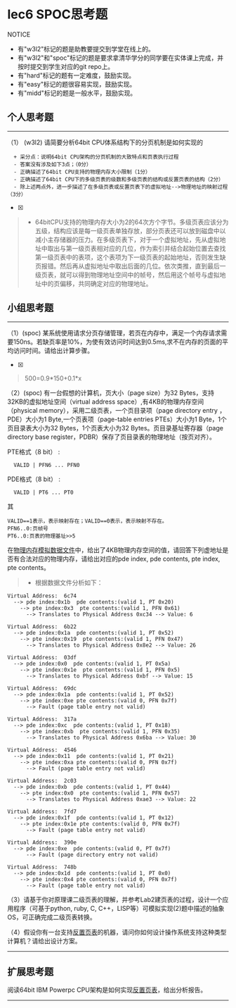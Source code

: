 # lec6 SPOC思考题


NOTICE
- 有"w3l2"标记的题是助教要提交到学堂在线上的。
- 有"w3l2"和"spoc"标记的题是要求拿清华学分的同学要在实体课上完成，并按时提交到学生对应的git repo上。
- 有"hard"标记的题有一定难度，鼓励实现。
- 有"easy"标记的题很容易实现，鼓励实现。
- 有"midd"标记的题是一般水平，鼓励实现。


## 个人思考题
---

（1） (w3l2) 请简要分析64bit CPU体系结构下的分页机制是如何实现的
```
  + 采分点：说明64bit CPU架构的分页机制的大致特点和页表执行过程
  - 答案没有涉及如下3点；（0分）
  - 正确描述了64bit CPU支持的物理内存大小限制（1分）
  - 正确描述了64bit CPU下的多级页表的级数和多级页表的结构或反置页表的结构（2分）
  - 除上述两点外，进一步描述了在多级页表或反置页表下的虚拟地址-->物理地址的映射过程（3分）
 ```
- [x]  

>  * 64bitCPU支持的物理内存大小为2的64次方个字节。多级页表应该分为五级，结构应该是每一级页表单独存放，部分页表还可以放到磁盘中以减小主存储器的压力。在多级页表下，对于一个虚拟地址，先从虚拟地址中取出与第一级页表相对应的几位，作为索引并结合起始位置去查找第一级页表中的表项，这个表项为下一级页表的起始地址，否则发生缺页报错。然后再从虚拟地址中取出后面的几位。依次类推，直到最后一级页表，就可以得到物理地址空间中的帧号，然后用这个帧号与虚拟地址中的页偏移，共同确定对应的物理地址。

## 小组思考题
---

（1）(spoc) 某系统使用请求分页存储管理，若页在内存中，满足一个内存请求需要150ns。若缺页率是10%，为使有效访问时间达到0.5ms,求不在内存的页面的平均访问时间。请给出计算步骤。 

- [x]  

> 500=0.9\*150+0.1\*x

（2）(spoc) 有一台假想的计算机，页大小（page size）为32 Bytes，支持32KB的虚拟地址空间（virtual address space）,有4KB的物理内存空间（physical memory），采用二级页表，一个页目录项（page directory entry ，PDE）大小为1 Byte,一个页表项（page-table entries
PTEs）大小为1 Byte，1个页目录表大小为32 Bytes，1个页表大小为32 Bytes。页目录基址寄存器（page directory base register，PDBR）保存了页目录表的物理地址（按页对齐）。

PTE格式（8 bit） :
```
  VALID | PFN6 ... PFN0
```
PDE格式（8 bit） :
```
  VALID | PT6 ... PT0
```
其
```
VALID==1表示，表示映射存在；VALID==0表示，表示映射不存在。
PFN6..0:页帧号
PT6..0:页表的物理基址>>5
```
在[物理内存模拟数据文件](./03-2-spoc-testdata.md)中，给出了4KB物理内存空间的值，请回答下列虚地址是否有合法对应的物理内存，请给出对应的pde index, pde contents, pte index, pte contents。
> *  根据数据文件分析如下：

```
Virtual Address:  6c74
  --> pde index:0x1b  pde contents:(valid 1, PT 0x20)
    --> pte index:0x3  pte contents:(valid 1, PFN 0x61)
      --> Translates to Physical Address 0xc34 --> Value: 6 

Virtual Address:  6b22
  --> pde index:0x1a  pde contents:(valid 1, PT 0x52)
    --> pte index:0x19  pte contents:(valid 1, PFN 0x47)
      --> Translates to Physical Address 0x8e2 --> Value: 26 

Virtual Address:  03df
  --> pde index:0x0  pde contents:(valid 1, PT 0x5a)
    --> pte index:0x1e  pte contents:(valid 1, PFN 0x5)
      --> Translates to Physical Address 0xbf --> Value: 15 

Virtual Address:  69dc
  --> pde index:0x1a  pde contents:(valid 1, PT 0x52)
    --> pte index:0xe pte contents:(valid 0, PFN 0x7f)
      --> Fault (page table entry not valid)

Virtual Address:  317a
  --> pde index:0xc  pde contents:(valid 1, PT 0x18)
    --> pte index:0xb  pte contents:(valid 1, PFN 0x35)
      --> Translates to Physical Address 0x6ba --> Value: 30 

Virtual Address:  4546
  --> pde index:0x11  pde contents:(valid 1, PT 0x21)
    --> pte index:0xa pte contents:(valid 0, PFN 0x7f)
      --> Fault (page table entry not valid)

Virtual Address:  2c03
  --> pde index:0xb  pde contents:(valid 1, PT 0x44)
    --> pte index:0x0  pte contents:(valid 1, PFN 0x57)
      --> Translates to Physical Address 0xae3 --> Value: 22 

Virtual Address:  7fd7
  --> pde index:0x1f  pde contents:(valid 1, PT 0x12)
    --> pte index:0x1e pte contents:(valid 0, PFN 0x7f)
      --> Fault (page table entry not valid)

Virtual Address:  390e
  --> pde index:0xe  pde contents:(valid 0, PT 0x7f)
      --> Fault (page directory entry not valid)

Virtual Address:  748b
  --> pde index:0x1d  pde contents:(valid 1, PT 0x0)
    --> pte index:0x4 pte contents:(valid 0, PFN 0x7f)
      --> Fault (page table entry not valid)
```



（3）请基于你对原理课二级页表的理解，并参考Lab2建页表的过程，设计一个应用程序（可基于python, ruby, C, C++，LISP等）可模拟实现(2)题中描述的抽象OS，可正确完成二级页表转换。


（4）假设你有一台支持[反置页表](http://en.wikipedia.org/wiki/Page_table#Inverted_page_table)的机器，请问你如何设计操作系统支持这种类型计算机？请给出设计方案。


--- 

## 扩展思考题

阅读64bit IBM Powerpc CPU架构是如何实现[反置页表](http://en.wikipedia.org/wiki/Page_table#Inverted_page_table)，给出分析报告。

--- 
